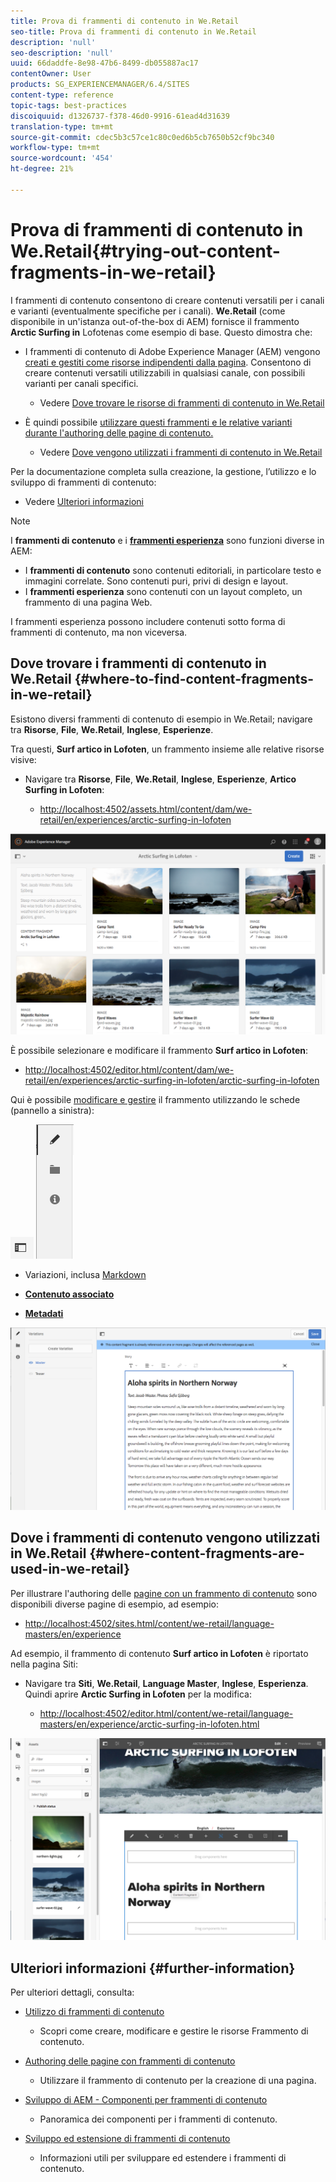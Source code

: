 ```yaml
---
title: Prova di frammenti di contenuto in We.Retail
seo-title: Prova di frammenti di contenuto in We.Retail
description: 'null'
seo-description: 'null'
uuid: 66daddfe-8e98-47b6-8499-db055887ac17
contentOwner: User
products: SG_EXPERIENCEMANAGER/6.4/SITES
content-type: reference
topic-tags: best-practices
discoiquuid: d1326737-f378-46d0-9916-61ead4d31639
translation-type: tm+mt
source-git-commit: cdec5b3c57ce1c80c0ed6b5cb7650b52cf9bc340
workflow-type: tm+mt
source-wordcount: '454'
ht-degree: 21%

---
```



# Prova di frammenti di contenuto in We.Retail{#trying-out-content-fragments-in-we-retail}

I frammenti di contenuto consentono di creare contenuti versatili per i canali e varianti (eventualmente specifiche per i canali). **We.Retail** (come disponibile in un&#39;istanza out-of-the-box di AEM) fornisce il frammento  **Arctic Surfing in** Lofotenas come esempio di base. Questo dimostra che:

* I frammenti di contenuto di Adobe Experience Manager (AEM) vengono [creati e gestiti come risorse indipendenti dalla pagina](/help/assets/content-fragments.md). Consentono di creare contenuti versatili utilizzabili in qualsiasi canale, con possibili varianti per canali specifici.

   * Vedere [Dove trovare le risorse di frammenti di contenuto in We.Retail](#where-to-find-content-fragments-in-we-retail)

* È quindi possibile [utilizzare questi frammenti e le relative varianti durante l&#39;authoring delle pagine di contenuto.](/help/sites-authoring/content-fragments.md)

   * Vedere [Dove vengono utilizzati i frammenti di contenuto in We.Retail](#where-content-fragments-are-used-in-we-retail)

Per la documentazione completa sulla creazione, la gestione, l’utilizzo e lo sviluppo di frammenti di contenuto:

* Vedere [Ulteriori informazioni](#further-information)

>[!NOTE]
>
>I **frammenti di contenuto** e i **[frammenti esperienza](/help/sites-authoring/experience-fragments.md)** sono funzioni diverse in AEM:
>
>* I **frammenti di contenuto** sono contenuti editoriali, in particolare testo e immagini correlate. Sono contenuti puri, privi di design e layout.
>* I **frammenti esperienza** sono contenuti con un layout completo, un frammento di una pagina Web.

>
>
I frammenti esperienza possono includere contenuti sotto forma di frammenti di contenuto, ma non viceversa.

## Dove trovare i frammenti di contenuto in We.Retail {#where-to-find-content-fragments-in-we-retail}

Esistono diversi frammenti di contenuto di esempio in We.Retail; navigare tra **Risorse**, **File**, **We.Retail**, **Inglese**, **Esperienze**.

Tra questi, **Surf artico in Lofoten**, un frammento insieme alle relative risorse visive:

* Navigare tra **Risorse**, **File**, **We.Retail**, **Inglese**, **Esperienze**, **Artico Surfing in Lofoten**:

   * [http://localhost:4502/assets.html/content/dam/we-retail/en/experiences/arctic-surfing-in-lofoten](http://localhost:4502/assets.html/content/dam/we-retail/en/experiences/arctic-surfing-in-lofoten)

![cf-44](assets/cf-44.png)

È possibile selezionare e modificare il frammento **Surf artico in Lofoten**:

* [http://localhost:4502/editor.html/content/dam/we-retail/en/experiences/arctic-surfing-in-lofoten/arctic-surfing-in-lofoten](http://localhost:4502/editor.html/content/dam/we-retail/en/experiences/arctic-surfing-in-lofoten/arctic-surfing-in-lofoten)

Qui è possibile [modificare e gestire](/help/assets/content-fragments.md) il frammento utilizzando le schede (pannello a sinistra):

![](do-not-localize/cf-45-aa.png) ![](do-not-localize/cf-45-a.png)

* **[](/help/assets/content-fragments-variations.md)** Variazioni, inclusa  [Markdown](/help/assets/content-fragments-markdown.md)

* **[Contenuto associato](/help/assets/content-fragments-assoc-content.md)**
* **[Metadati](/help/assets/content-fragments-metadata.md)**

![cf-46](assets/cf-46.png)

## Dove i frammenti di contenuto vengono utilizzati in We.Retail {#where-content-fragments-are-used-in-we-retail}

Per illustrare l&#39;authoring delle [pagine con un frammento di contenuto](/help/sites-authoring/content-fragments.md) sono disponibili diverse pagine di esempio, ad esempio:

* [http://localhost:4502/sites.html/content/we-retail/language-masters/en/experience](http://localhost:4502/sites.html/content/we-retail/language-masters/en/experience)

Ad esempio, il frammento di contenuto **Surf artico in Lofoten** è riportato nella pagina Siti:

* Navigare tra **Siti**, **We.Retail**, **Language Master**, **Inglese**, **Esperienza**. Quindi aprire **Arctic Surfing in Lofoten** per la modifica:

   * [http://localhost:4502/editor.html/content/we-retail/language-masters/en/experience/arctic-surfing-in-lofoten.html](http://localhost:4502/editor.html/content/we-retail/language-masters/en/experience/arctic-surfing-in-lofoten.html)

![cf-53](assets/cf-53.png)

## Ulteriori informazioni {#further-information}

Per ulteriori dettagli, consulta:

* [Utilizzo di frammenti di contenuto](/help/assets/content-fragments.md)

   * Scopri come creare, modificare e gestire le risorse Frammento di contenuto.

* [Authoring delle pagine con frammenti di contenuto](/help/sites-authoring/content-fragments.md)

   * Utilizzare il frammento di contenuto per la creazione di una pagina.

* [Sviluppo di AEM - Componenti per frammenti di contenuto](/help/sites-developing/components-content-fragments.md)

   * Panoramica dei componenti per i frammenti di contenuto.

* [Sviluppo ed estensione di frammenti di contenuto](/help/sites-developing/customizing-content-fragments.md)

   * Informazioni utili per sviluppare ed estendere i frammenti di contenuto.

